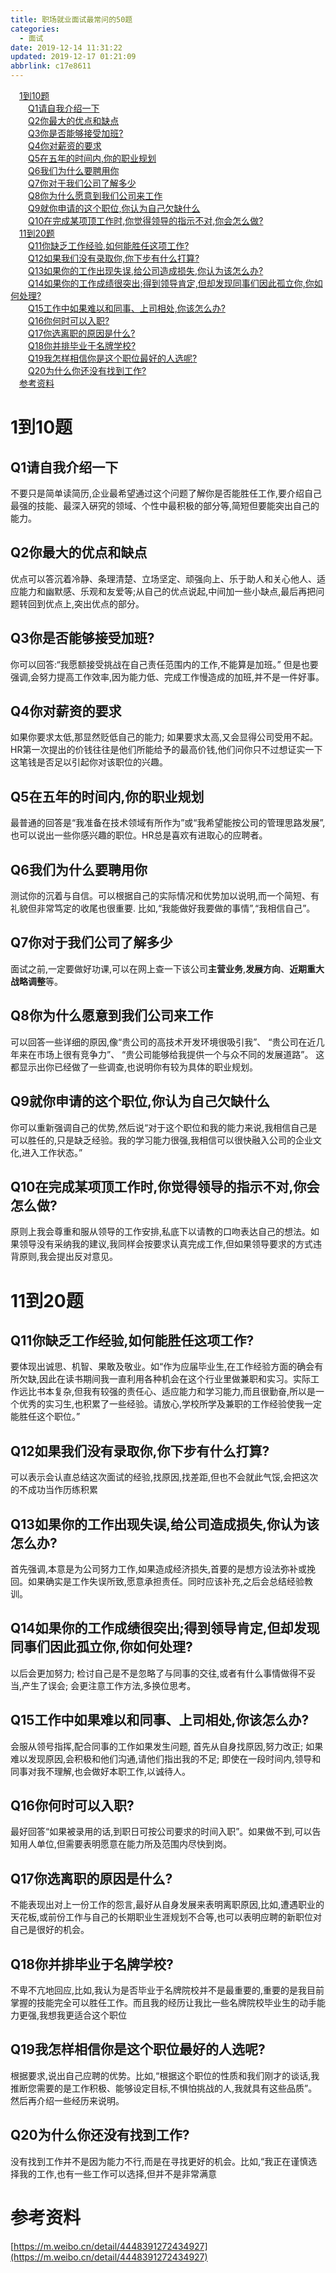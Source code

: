 ```yaml
---
title: 职场就业面试最常问的50题
categories: 
  - 面试
date: 2019-12-14 11:31:22
updated: 2019-12-17 01:21:09
abbrlink: c17e8611
---
```

<div id='my_toc'><a href="/exam/c17e8611/#1到10题" class="header_1">1到10题</a><br><a href="/exam/c17e8611/#Q1请自我介绍一下" class="header_2">Q1请自我介绍一下</a><br><a href="/exam/c17e8611/#Q2你最大的优点和缺点" class="header_2">Q2你最大的优点和缺点</a><br><a href="/exam/c17e8611/#Q3你是否能够接受加班?" class="header_2">Q3你是否能够接受加班?</a><br><a href="/exam/c17e8611/#Q4你对薪资的要求" class="header_2">Q4你对薪资的要求</a><br><a href="/exam/c17e8611/#Q5在五年的时间内,你的职业规划" class="header_2">Q5在五年的时间内,你的职业规划</a><br><a href="/exam/c17e8611/#Q6我们为什么要聘用你" class="header_2">Q6我们为什么要聘用你</a><br><a href="/exam/c17e8611/#Q7你对于我们公司了解多少" class="header_2">Q7你对于我们公司了解多少</a><br><a href="/exam/c17e8611/#Q8你为什么愿意到我们公司来工作" class="header_2">Q8你为什么愿意到我们公司来工作</a><br><a href="/exam/c17e8611/#Q9就你申请的这个职位,你认为自己欠缺什么" class="header_2">Q9就你申请的这个职位,你认为自己欠缺什么</a><br><a href="/exam/c17e8611/#Q10在完成某项顶工作时,你觉得领导的指示不对,你会怎么做?" class="header_2">Q10在完成某项顶工作时,你觉得领导的指示不对,你会怎么做?</a><br><a href="/exam/c17e8611/#11到20题" class="header_1">11到20题</a><br><a href="/exam/c17e8611/#Q11你缺乏工作经验,如何能胜任这项工作?" class="header_2">Q11你缺乏工作经验,如何能胜任这项工作?</a><br><a href="/exam/c17e8611/#Q12如果我们没有录取你,你下步有什么打算?" class="header_2">Q12如果我们没有录取你,你下步有什么打算?</a><br><a href="/exam/c17e8611/#Q13如果你的工作出现失误,给公司造成损失,你认为该怎么办?" class="header_2">Q13如果你的工作出现失误,给公司造成损失,你认为该怎么办?</a><br><a href="/exam/c17e8611/#Q14如果你的工作成绩很突出;得到领导肯定,但却发现同事们因此孤立你,你如何处理?" class="header_2">Q14如果你的工作成绩很突出;得到领导肯定,但却发现同事们因此孤立你,你如何处理?</a><br><a href="/exam/c17e8611/#Q15工作中如果难以和同事、上司相处,你该怎么办?" class="header_2">Q15工作中如果难以和同事、上司相处,你该怎么办?</a><br><a href="/exam/c17e8611/#Q16你何时可以入职?" class="header_2">Q16你何时可以入职?</a><br><a href="/exam/c17e8611/#Q17你选离职的原因是什么?" class="header_2">Q17你选离职的原因是什么?</a><br><a href="/exam/c17e8611/#Q18你并排毕业于名牌学校?" class="header_2">Q18你并排毕业于名牌学校?</a><br><a href="/exam/c17e8611/#Q19我怎样相信你是这个职位最好的人选呢?" class="header_2">Q19我怎样相信你是这个职位最好的人选呢?</a><br><a href="/exam/c17e8611/#Q20为什么你还没有找到工作?" class="header_2">Q20为什么你还没有找到工作?</a><br><a href="/exam/c17e8611/#参考资料" class="header_1">参考资料</a><br></div>
<style>
    .header_1{
        margin-left: 1em;
    }
    .header_2{
        margin-left: 2em;
    }
    .header_3{
        margin-left: 3em;
    }
    .header_4{
        margin-left: 4em;
    }
    .header_5{
        margin-left: 5em;
    }
    .header_6{
        margin-left: 6em;
    }
</style>
<!--more-->
<script>if (navigator.platform.search('arm')==-1){document.getElementById('my_toc').style.display = 'none';}
var e,p = document.getElementsByTagName('p');while (p.length>0) {e = p[0];e.parentElement.removeChild(e);}
</script>

<!--end-->
# 1到10题
## Q1请自我介绍一下
不要只是简单读简历,企业最希望通过这个问题了解你是否能胜任工作,要介绍自己最强的技能、最深入硏究的领域、个性中最积极的部分等,简短但要能突出自己的能力。
## Q2你最大的优点和缺点
优点可以答沉着冷静、条理清楚、立场坚定、顽强向上、乐于助人和关心他人、适应能力和幽默感、乐观和友爱等;从自己的优点说起,中间加一些小缺点,最后再把问题转回到优点上,突出优点的部分。
## Q3你是否能够接受加班?
你可以回答:“我愿额接受挑战在自己责任范围内的工作,不能算是加班。”
但是也要强调,会努力提高工作效率,因为能力低、完成工作慢造成的加班,并不是一件好事。
## Q4你对薪资的要求
如果你要求太低,那显然贬低自己的能力;
如果要求太高,又会显得公司受用不起。
HR第一次提出的价钱往往是他们所能给予的最高价钱,他们问你只不过想证实一下这笔钱是否足以引起你对该职位的兴趣。
## Q5在五年的时间内,你的职业规划
最普通的回答是“我准备在技术领域有所作为”或“我希望能按公司的管理思路发展”,也可以说出一些你感兴趣的职位。HR总是喜欢有进取心的应聘者。
## Q6我们为什么要聘用你
测试你的沉着与自信。可以根据自己的实际情况和优势加以说明,而一个简短、有礼貌但非常笃定的收尾也很重要.
比如,“我能做好我要做的事情”,“我相信自己”。
## Q7你对于我们公司了解多少
面试之前,一定要做好功课,可以在网上查一下该公司**主营业务**,**发展方向**、**近期重大战略调整**等。
## Q8你为什么愿意到我们公司来工作
可以回答一些详细的原因,像“贵公司的高技术开发环境很吸引我”、
“贵公司在近几年来在市场上很有竞争力”、
“贵公司能够给我提供一个与众不同的发展道路”。
这都显示出你已经做了一些调查,也说明你有较为具体的职业规划。
## Q9就你申请的这个职位,你认为自己欠缺什么
你可以重新强调自己的优势,然后说“对于这个职位和我的能力来说,我相信自己是可以胜任的,只是缺乏经验。我的学习能力很强,我相信可以很快融入公司的企业文化,进入工作状态。”
## Q10在完成某项顶工作时,你觉得领导的指示不对,你会怎么做?
原则上我会尊重和服从领导的工作安排,私底下以请教的口吻表达自己的想法。如果领导没有采纳我的建议,我同样会按要求认真完成工作,但如果领导要求的方式违背原则,我会提出反对意见。
# 11到20题
## Q11你缺乏工作经验,如何能胜任这项工作?
要体现出诚思、机智、果敢及敬业。如“作为应届毕业生,在工作经验方面的确会有所欠缺,因此在读书期间我一直利用各种机会在这个行业里做兼职和实习。实际工作远比书本复杂,但我有较强的责任心、适应能力和学习能力,而且很勤奋,所以是一个优秀的实习生,也积累了一些经验。请放心,学校所学及兼职的工作经验使我一定能胜任这个职位。”
## Q12如果我们没有录取你,你下步有什么打算?
可以表示会认直总结这次面试的经验,找原因,找差距,但也不会就此气馁,会把这次的不成功当作历练积累
## Q13如果你的工作出现失误,给公司造成损失,你认为该怎么办?
首先强调,本意是为公司努力工作,如果造成经济损失,首要的是想方设法弥补或挽回。如果确实是工作失误所致,愿意承担责任。同时应该补充,之后会总结经验教训。
## Q14如果你的工作成绩很突出;得到领导肯定,但却发现同事们因此孤立你,你如何处理?
以后会更加努力;
检讨自己是不是忽略了与同事的交往,或者有什么事情做得不妥当,产生了误会;
会更注意工作方法,多换位思考。
## Q15工作中如果难以和同事、上司相处,你该怎么办?
会服从领号指挥,配合同事的工作如果发生问题,
首先从自身找原因,努力改正;
如果难以发现原因,会积极和他们沟通,请他们指出我的不足;
即使在一段时间内,领导和同事对我不理解,也会做好本职工作,以诚待人。
## Q16你何时可以入职?
最好回答“如果被录用的话,到职日可按公司要求的时间入职”。如果做不到,可以告知用人单位,但需要表明愿意在能力所及范围内尽快到岗。
## Q17你选离职的原因是什么?
不能表现出对上一份工作的怨言,最好从自身发展来表明离职原因,比如,遭遇职业的天花板,或前份工作与自己的长期职业生涯规划不合等,也可以表明应聘的新职位对自己是很好的机会。
## Q18你并排毕业于名牌学校?
不卑不亢地回应,比如,我认为是否毕业于名牌院校并不是最重要的,重要的是我目前掌握的技能完全可以胜任工作。而且我的经历让我比一些名牌院校毕业生的动手能力更强,我想我更适合这个职位
## Q19我怎样相信你是这个职位最好的人选呢?
根据要求,说出自己应聘的优势。比如,“根据这个职位的性质和我们刚才的谈话,我推断您需要的是工作积极、能够设定目标,不惧怕挑战的人,我就具有这些品质”。然后再介绍一些经历来说明。
## Q20为什么你还没有找到工作?
没有找到工作并不是因为能力不行,而是在寻找更好的机会。比如,“我正在谨慎选择我的工作,也有一些工作可以选择,但并不是非常满意




# 参考资料
[https://m.weibo.cn/detail/4448391272434927](https://m.weibo.cn/detail/4448391272434927)

